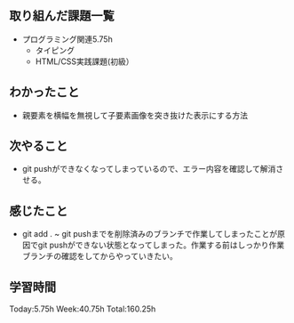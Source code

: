 ## 取り組んだ課題一覧
- プログラミング関連5.75h
    - タイピング
    - HTML/CSS実践課題(初級）
## わかったこと
- 親要素を横幅を無視して子要素画像を突き抜けた表示にする方法
## 次やること
- git pushができなくなってしまっているので、エラー内容を確認して解消させる。
## 感じたこと
- git add . ~ git pushまでを削除済みのブランチで作業してしまったことが原因でgit pushができない状態となってしまった。作業する前はしっかり作業ブランチの確認をしてからやっていきたい。
## 学習時間
Today:5.75h Week:40.75h Total:160.25h